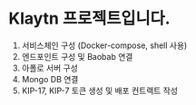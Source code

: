 # Klaytn 프로젝트입니다.

1. 서비스체인 구성 (Docker-compose, shell 사용)
2. 엔드포인트 구성 및 Baobab 연결
3. 아폴로 서버 구성
4. Mongo DB 연결
5. KIP-17, KIP-7 토큰 생성 및 배포 컨트랙트 작성
